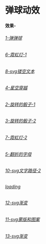 # 弹球动效

#### 效果-

###### [1-弹弹球](https://1691014955.github.io/ball/moveBall.html)

###### [6-霓虹灯-1](https://1691014955.github.io/light/index.html)

###### [8-svg镂空文本](https://1691014955.github.io/nullWord/index.html)

###### [4-星空穿越](https://1691014955.github.io/sky/sky.html)

###### [2-旋转的骰子-1](https://1691014955.github.io/touzi/rote.html)

###### [3-旋转的骰子-2](https://1691014955.github.io/6.move-touzi/index.html)

###### [7-霓虹灯-2](https://1691014955.github.io/5light/index.html)

###### [5-翻折的字母](https://1691014955.github.io/7.roteLetter/index.html)

###### [10-svg文字路径-2](https://1691014955.github.io/9.text-line/index.html)

###### [loading](https://1691014955.github.io/10.loading/index.html)

###### [12-svg渐变](https://1691014955.github.io/11.text-line2/index.html)

###### [11-svg蒙版和图案](https://1691014955.github.io/12.svg-mengban/index.html)

###### [13-svg渐变](https://1691014955.github.io/13.svg-jianbian/index.html)
